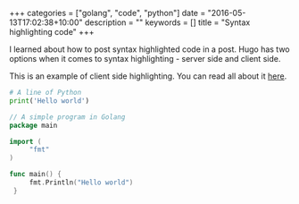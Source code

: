 +++
categories = ["golang", "code", "python"]
date = "2016-05-13T17:02:38+10:00"
description = ""
keywords = []
title = "Syntax highlighting code"
+++

I learned about how to post syntax highlighted code in a post. Hugo has two
options when it comes to syntax highlighting - server side and client side.

This is an example of client side highlighting. You can read all about it
[here](http://gohugo.io/extras/highlighting/).


~~~python
# A line of Python
print('Hello world')
~~~

~~~go
// A simple program in Golang
package main

import (
     "fmt"
)

func main() {
     fmt.Println("Hello world")
 }

~~~


